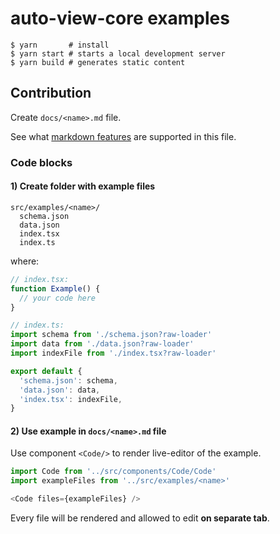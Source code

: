 # auto-view-core examples

```shell
$ yarn       # install
$ yarn start # starts a local development server
$ yarn build # generates static content

```

## Contribution

Create `docs/<name>.md` file.

See what [markdown features](https://docusaurus.io/docs/markdown-features) are supported in this file.

### Code blocks

#### 1) Create folder with example files
```shell
src/examples/<name>/
  schema.json
  data.json
  index.tsx
  index.ts
```

where:

```js
// index.tsx:
function Example() {
  // your code here
}

// index.ts:
import schema from './schema.json?raw-loader'
import data from './data.json?raw-loader'
import indexFile from './index.tsx?raw-loader'

export default {
  'schema.json': schema,
  'data.json': data,
  'index.tsx': indexFile,
}
```

#### 2) Use example in `docs/<name>.md` file

Use component `<Code/>` to render live-editor of the example.

```js
import Code from '../src/components/Code/Code'
import exampleFiles from '../src/examples/<name>'

<Code files={exampleFiles} />
```

Every file will be rendered and allowed to edit **on separate tab**.
